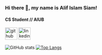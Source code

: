 ### Hi there 👋, my name is Alif Islam Siam!
#### CS Student // AIUB 

[<img src='https://cdn.jsdelivr.net/npm/simple-icons@3.0.1/icons/github.svg' alt='github' height='40'>](https://github.com/al1f1slam)  [<img src='https://cdn.jsdelivr.net/npm/simple-icons@3.0.1/icons/linkedin.svg' alt='linkedin' height='40'>](https://www.linkedin.com/in/https://www.linkedin.com/in/al1f1slam//)  

![GitHub stats](https://github-readme-stats.vercel.app/api?username=al1f1slam&show_icons=true)  [![Top Langs](https://github-readme-stats.vercel.app/api/top-langs/?username=al1f1slam)](https://github.com/anuraghazra/github-readme-stats)





